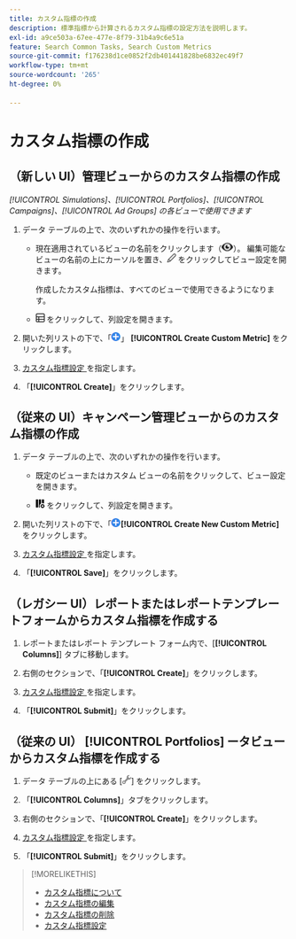 ```yaml
---
title: カスタム指標の作成
description: 標準指標から計算されるカスタム指標の設定方法を説明します。
exl-id: a9ce503a-67ee-477e-8f79-31b4a9c6e51a
feature: Search Common Tasks, Search Custom Metrics
source-git-commit: f176238d1ce0852f2db401441828be6832ec49f7
workflow-type: tm+mt
source-wordcount: '265'
ht-degree: 0%

---
```


# カスタム指標の作成

## （新しい UI）管理ビューからのカスタム指標の作成

*[!UICONTROL Simulations]、[!UICONTROL Portfolios]、[!UICONTROL Campaigns]、[!UICONTROL Ad Groups] の各ビューで使用できます*

1. データ テーブルの上で、次のいずれかの操作を行います。

   * 現在適用されているビューの名前をクリックします（![View](/help/search-social-commerce/assets/view.png "View")）。 編集可能なビューの名前の上にカーソルを置き、![編集](/help/search-social-commerce/assets/edit-new.png "編集") をクリックしてビュー設定を開きます。

     作成したカスタム指標は、すべてのビューで使用できるようになります。

   * ![ カスタム列 ](/help/search-social-commerce/assets/custom-columns-new.png " カスタム列 ") をクリックして、列設定を開きます。

1. 開いた列リストの下で、「![ カスタム指標を作成 ](/help/search-social-commerce/assets/add.png " カスタム指標を作成 ")」 **[!UICONTROL Create Custom Metric]** をクリックします。

1. [ カスタム指標設定 ](custom-metric-settings.md) を指定します。

1. 「**[!UICONTROL Create]**」をクリックします。

## （従来の UI）キャンペーン管理ビューからのカスタム指標の作成

1. データ テーブルの上で、次のいずれかの操作を行います。

   * 既定のビューまたはカスタム ビューの名前をクリックして、ビュー設定を開きます。

   * ![ カスタム列 ](/help/search-social-commerce/assets/custom-columns.png " カスタム列 ") をクリックして、列設定を開きます。

1. 開いた列リストの下で、「![ 新しいカスタム指標を作成 ](/help/search-social-commerce/assets/add.png " 新しいカスタム指標を作成 ")**[!UICONTROL Create New Custom Metric]** をクリックします。

1. [ カスタム指標設定 ](custom-metric-settings.md) を指定します。

1. 「**[!UICONTROL Save]**」をクリックします。

## （レガシー UI）レポートまたはレポートテンプレートフォームからカスタム指標を作成する

1. レポートまたはレポート テンプレート フォーム内で、[**[!UICONTROL Columns]**] タブに移動します。

1. 右側のセクションで、「**[!UICONTROL Create]**」をクリックします。

1. [ カスタム指標設定 ](custom-metric-settings.md) を指定します。

1. 「**[!UICONTROL Submit]**」をクリックします。

## （従来の UI） [!UICONTROL Portfolios] ータビューからカスタム指標を作成する

1. データ テーブルの上にある [![ 選択したビューを編集 ](/help/search-social-commerce/assets/view-settings.png " 選択したビューを編集 ")] をクリックします。

1. 「**[!UICONTROL Columns]**」タブをクリックします。

1. 右側のセクションで、「**[!UICONTROL Create]**」をクリックします。

1. [ カスタム指標設定 ](custom-metric-settings.md) を指定します。

1. 「**[!UICONTROL Submit]**」をクリックします。

>[!MORELIKETHIS]
>
>* [ カスタム指標について ](custom-metric-about.md)
>* [ カスタム指標の編集 ](custom-metric-edit.md)
>* [ カスタム指標の削除 ](custom-metric-delete.md)
>* [ カスタム指標設定 ](custom-metric-settings.md)

